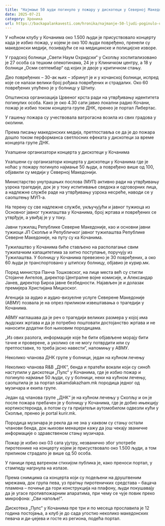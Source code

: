 ```yaml
---
title: "Најмање 50 људи погинуло у пожару у дискотеци у Северној Македонији"
date: 2025-07-21
category: Хроника
url: https://backapalankavesti.com/hronika/najmanje-50-ljudi-poginulo-u-pozaru-u-diskoteci-u-severnoj-makedoniji/
---
```


У ноћном клубу у Кочанима око 1.500 људи је присуствовало концерту када је избио пожар, у којем је око 100 људи повређено, пренели су македонски медији, позивајући се на медицинске и полицијске изворе.

У градској болници „Свети Наум Охридски“ у Скопљу хоспитализовано је 27 особа са тешким опекотинама, 24 је у Клиничком центру, а 18 у болници „Осми септембар“ од којих је двоје у критичном стању.

Део повређених – 30-ак њих – збринут је и у кочанској болници, испред које се налази велики број рођака повређених и страдалих. Око 60 повређених упућено је у болницу у Штипу.

Општинска организација Црвеног крста ради на утврђивању идентитета погинулих особа. Како је око 4.30 сати јавио локални радио Кочани, пожар је избио током концерта групе ДНК, пренео је портал Либертас.

У гашењу пожара су учествовала ватрогасна возила из свих градова у околини.

Према писању македонских медија, претпоставља се да је до пожара дошло током перформанса светлосних ефеката у дискотеци за време концерта групе ДНК.

Ухапшени организатори концерта у дискотеци у Кочанима

Ухапшени су организатори концерта у дискотеци у Кочанима где је ноћас у пожару погинуло најмање 50 људи, а повређено више од 100, објавили су медији у Северној Македонији.

Министарство унутрашњих послова (МУП) активно ради на утврђивању узрока трагедије, док је у току испитивање сведока и одговорних лица, а надлежне службе раде на утврђивању узрока несреће, наводи се у саопштењу МУП-а.

На терену су све надлежне службе, укључујући и јавног тужиоца из Основног јавног тужилаштва у Кочанима, број жртава и повређених се утврђује, а увиђај је у у току.

Јавни тужилац Републике Северне Македоније, као и основни јавни тужиоци ЈП Скопље и Републичког јавног тужилаштва Републике Северне Македоније, на путу су ка Кочанима.

Тужилаштво у Кочанима биће стављено на располагање свим тужилачким капацитетима за хитно поступање, поручују из Тужилаштва. У болницу у Кочанима превезено је 30 повређених, а око 60 људи је транспортовано у штипску болницу, објавио је курир.мк.

Поред министра Панча Тошковског, на лице места већ су стигли Стојанче Ангелов, директор Централне војне комисије, и Александар Јанев, директор Бироа јавне безбедности. Најављен је и долазак премијера Христијана Мицкоског.

Агенција за аудио и аудио-визуелне услуге Северене Македоније (АВМУ) позвала је на опрез приликом извештавања о трагедији у Кочанима.

АВМУ наглашава да је реч о трагедији великих размера у којој има људских жртава и да је потребно поштовати достојанство жртава и не наносити додатни бол њиховим породицама.

„Из ових разлога, информације које ће бити објављене морају бити тачне и проверене, а уколико се не могу потврдити или су претпоставке, то треба јасно навести“, напомињу у АВМУ.

Неколико чланова ДНК групе у болници, један на кућном лечењу

Неколико чланова R&B „ДНК“, бенда и пратећи вокали који су синоћ наступили у дискотеци „Пулс“ у Кочанима, где је избио пожар и погинуло најмање 50 људи, су у болници, неки на кућном лечењу, саопштила је за портал sakamdakazham.mk породица једног од музичара и екипа групе.

Један од чланова групе „ДНК“ је на кућном лечењу у Скопљу и он је после пожара пребачен је у болницу у Кочанима, где је добио ињекцију кортикостероида, а потом су га пријатељи аутомобилом одвезли кући у Скопље, пренео је portal kurir.mk.

Породица музичара је рекла да не зна у каквом су стању остали чланови бенда, док њихови менаџери кажу да још чекају званичне информације о здравственом стању музичара.

Пожар је избио око 03 сата ујутру, незванично због употребе пиротехнике на концерту којем је присуствовало око 1.500 људи, а том приликом страдало је више од 50 особа.

У паници пред ватреном стихијом публика је, како преноси портал, у стампеду нагрнула на излазе.

Према снимцима са концерта који су подељени на друштвеним мрежама, док група пева, уз пратњу пиротеничких средстава – бацача пламена – почиње да гори конструкција на плафону, људи покушавају да је угасе противпожарним апаратима, при чему се чује повик преко микрофона: „Сви напоље!“.

Дискотека „Пулс“ у Кочанима пре три и по месеца прославила је 12 година постојања, а клуб је до сада угостио неколико македонских певача и ди-џејева и госте из региона, подећа портал.

